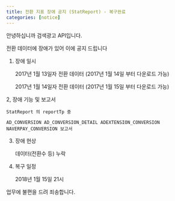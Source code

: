 ```yaml
---
title: 전환 지표 장애 공지 (StatReport) - 복구완료
categories: [notice]
---
```


안녕하십니까 검색광고 API입니다. 



전환 데이터에 장애가 있어 이에 공지 드립니다 



1. 장애 일시 



	2017년 1월 13일자 전환 데이터 (2017년 1월 14일 부터 다운로드 가능)

	2017년 1월 14일자 전환 데이터 (2017년 1월 15일 부터 다운로드 가능)



2, 장애 기능 및 보고서 



	StatReport 의 reportTp 중 

	AD_CONVERSION AD_CONVERSION_DETAIL ADEXTENSION_CONVERSION NAVERPAY_CONVERSION 보고서 



3. 장애 현상 

	

	데이터(전환수 등) 누락 



4. 복구 일정 



	2018년 1월 15일 21시



업무에 불편을 드려 죄송합니다. 